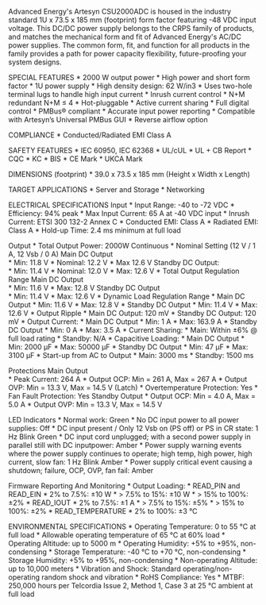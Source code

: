 Advanced Energy's Artesyn CSU2000ADC is housed in the industry standard 1U x 73.5 x 185 mm (footprint) form factor featuring -48 VDC input voltage. This DC/DC power supply belongs to the CRPS family of products, and matches the mechanical form and fit of Advanced Energy's AC/DC power supplies. The common form, fit, and function for all products in the family provides a path for power capacity flexibility, future-proofing your system designs.

SPECIAL FEATURES
    * 2000 W output power
    * High power and short form factor
    * 1U power supply
    * High density design: 62 W/in3
    * Uses two-hole terminal lugs to handle high input current
    * Inrush current control
    * N+M redundant N+M ≤ 4
    * Hot-pluggable
    * Active current sharing
    * Full digital control
    * PMBus® compliant
    * Accurate input power reporting
    * Compatible with Artesyn’s Universal PMBus GUI
    * Reverse airflow option

COMPLIANCE
    * Conducted/Radiated EMI Class A

SAFETY FEATURES
    * IEC 60950, IEC 62368
    * UL/cUL
    * UL + CB Report
    * CQC
    * KC
    * BIS
    * CE Mark
    * UKCA Mark 

DIMENSIONS (footprint)
    * 39.0 x 73.5 x 185 mm (Height x Width x Length)

TARGET APPLICATIONS
    * Server and Storage
    * Networking

ELECTRICAL SPECIFICATIONS
Input
    * Input Range: -40 to -72 VDC
    * Efficiency: 94% peak
    * Max Input Current: 65 A at -40 VDC input
    * Inrush Current: ETSI 300 132-2 Annex C
    * Conducted EMI: Class A
    * Radiated EMI: Class A
    * Hold-up Time: 2.4 ms minimum at full load

Output
    * Total Output Power: 2000W Continuous
    * Nominal Setting (12 V / 1 A, 12 Vsb / 0 A)
        Main DC Output    
            * Min: 11.8 V
            * Nominal: 12.2 V
            * Max 12.6 V
        Standby DC Output:    
            * Min: 11.4 V
            * Nominal: 12.0 V
            * Max: 12.6 V
    * Total Output Regulation Range
        Main DC Output    
            * Min: 11.6 V
            * Max: 12.8 V
        Standby DC Output    
            * Min: 11.4 V 
            * Max: 12.6 V
    * Dynamic Load Regulation Range
        * Main DC Output
            * Min: 11.6 V
            * Max: 12.8 V
        * Standby DC Output
            * Min: 11.4 V
            * Max: 12.6 V
    * Output Ripple
        * Main DC Output: 120 mV
        * Standby DC Output: 120 mV
    * Output Current:
        * Main DC Output
            * Min: 1 A
            * Max: 163.9 A 
        * Standby DC Output
            * Min: 0 A
            * Max: 3.5 A
    * Current Sharing: 
        * Main: Within ±6% @ full load rating 
        * Standby: N/A
    * Capacitive Loading:
        * Main DC Output
            * Min: 2000 µF
            * Max: 50000 µF
        * Standby DC Output
            * Min: 47 µF
            * Max: 3100 µF
    * Start-up from AC to Output 
        * Main: 3000 ms
        * Standby: 1500 ms

Protections
    Main Output    
        * Peak Current: 264 A
        * Output OCP: Min = 261 A, Max = 267 A
        * Output OVP: Min = 13.3 V, Max = 14.5 V (Latch)
        * Overtemperature Protection: Yes
        * Fan Fault Protection: Yes
    Standby Output
        * Output OCP: Min = 4.0 A, Max = 5.0 A
        * Output OVP: Min = 13.3 V, Max = 14.5 V

LED Indicators
    * Normal work: Green
    * No DC input power to all power supplies: Off
    * DC input present / Only 12 Vsb on (PS off) or PS in CR state: 1 Hz Blink Green
    * DC input cord unplugged; with a second power supply in parallel still with DC inputpower: Amber
    * Power supply warning events where the power supply continues to operate; high temp, high power, high current, slow fan: 1 Hz Blink Amber
    * Power supply critical event causing a shutdown; failure, OCP, OVP, fan fail: Amber

Firmware Reporting And Monitoring
    * Output Loading: 
        * READ_PIN and READ_EIN
            * 2% to 7.5%: ±10 W 
            * > 7.5% to 15%: ±10 W
            * > 15% to 100%: ±2%
        * READ_IOUT
            * 2% to 7.5%: ±1 A
            * > 7.5% to 15%: ±5%
            * > 15% to 100%: ±2%
        * READ_TEMPERATURE
            * 2% to 100%: ±3 °C

ENVIRONMENTAL SPECIFICATIONS
    * Operating Temperature: 0 to 55 °C at full load
        * Allowable operating temperature of 65 °C at 60% load
    * Operating Altitude: up to 5000 m
    * Operating Humidity: +5% to +95%, non-condensing
    * Storage Temperature: -40 °C to +70 °C, non-condensing
    * Storage Humidity: +5% to +95%, non-condensing
    * Non-operating Altitude: up to 10,000 meters
    * Vibration and Shock: Standard operating/non-operating random shock and vibration
    * RoHS Compliance: Yes
    * MTBF: 250,000 hours per Telcordia Issue 2, Method 1, Case 3 at 25 °C ambient at full load